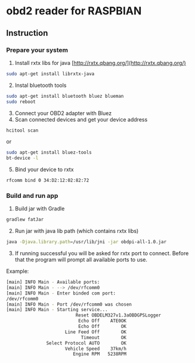# obd2 reader for RASPBIAN

## Instruction
### Prepare your system 
1. Install rxtx libs for java
[http://rxtx.qbang.org/](http://rxtx.qbang.org/)
```sh
sudo apt-get install librxtx-java
```
2. Instal bluetooth tools
```sh
sudo apt-get install bluetooth bluez blueman
sudo reboot
```
3. Connect your OBD2 adapter with Bluez
4. Scan connected devices and get your device address
```sh
hcitool scan
```
or
```sh
sudo apt-get install bluez-tools
bt-device -l
```
5. Bind your device to rxtx 
```sh
rfcomm bind 0 34:D2:12:02:82:72
```
### Build and run app
1. Build jar with Gradle 
```sh
gradlew fatJar
```

2. Run jar with java lib path (which contains rxtx libs)
```sh
java -Djava.library.path=/usr/lib/jni -jar obdpi-all-1.0.jar
```

3. If running successful you will be asked for rxtx port to connect. 
Before that the program will prompt all available ports to use.

Example:
```sh
[main] INFO Main - Available ports:
[main] INFO Main - --> /dev/rfcomm0
[main] INFO Main - Enter binded com port:
/dev/rfcomm0
[main] INFO Main - Port /dev/rfcomm0 was chosen
[main] INFO Main - Starting service...
                          Reset OBDELM327v1.3aOBDGPSLogger
                           Echo Off    ATE0OK
                           Echo Off        OK
                      Line Feed Off        OK
                            Timeout        OK
               Select Protocol AUTO        OK
                      Vehicle Speed    37km/h
                         Engine RPM   5238RPM

```
